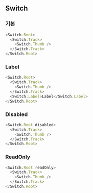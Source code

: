 ## Switch

### 기본

```javascript
<Switch.Root>
  <Switch.Track>
    <Switch.Thumb />
  </Switch.Track>
</Switch.Root>
```

### Label

```javascript
<Switch.Root>
  <Switch.Track>
    <Switch.Thumb />
  </Switch.Track>
  <Switch.Label>Label</Switch.Label>
</Switch.Root>
```

### Disabled

```javascript
<Switch.Root disabled>
  <Switch.Track>
    <Switch.Thumb />
  </Switch.Track>
</Switch.Root>
```

### ReadOnly

```javascript
<Switch.Root readOnly>
  <Switch.Track>
    <Switch.Thumb />
  </Switch.Track>
</Switch.Root>
```
